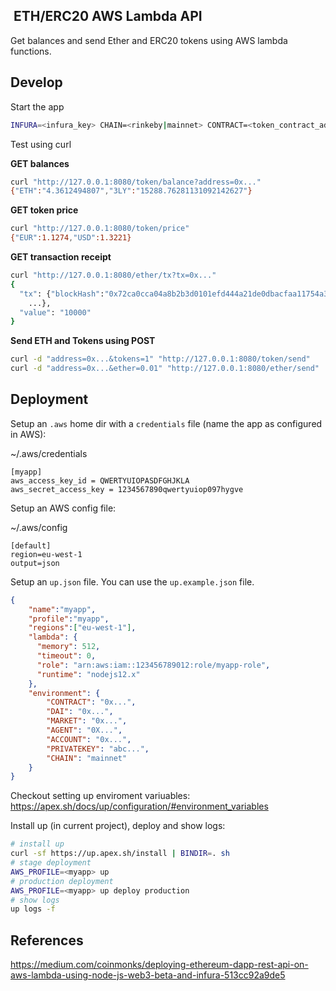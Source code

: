 
##  ETH/ERC20 AWS Lambda API

Get balances and send Ether and ERC20 tokens using AWS lambda functions.

## Develop

Start the app
```sh
INFURA=<infura_key> CHAIN=<rinkeby|mainnet> CONTRACT=<token_contract_address> DAI=<dai_contract_address> MARKET=<market_contract_address> AGENT=<agent_contract_address> ACCOUNT=<funded_account> PRIVATEKEY=<private_key> npm start
```

Test using curl

**GET balances**
```sh
curl "http://127.0.0.1:8080/token/balance?address=0x..."
{"ETH":"4.3612494807","3LY":"15288.76281131092142627"}
```

**GET token price**
```sh
curl "http://127.0.0.1:8080/token/price"
{"EUR":1.1274,"USD":1.3221}
```

**GET transaction receipt**
```sh
curl "http://127.0.0.1:8080/ether/tx?tx=0x..."
{
  "tx": {"blockHash":"0x72ca0cca04a8b2b3d0101efd444a21de0dbacfaa11754a35993f57c98925709a",
    ...},
  "value": "10000"
}
```

**Send ETH and Tokens using POST**
```sh
curl -d "address=0x...&tokens=1" "http://127.0.0.1:8080/token/send"
curl -d "address=0x...&ether=0.01" "http://127.0.0.1:8080/ether/send"
```

## Deployment

Setup an `.aws` home dir with a `credentials` file (name the app as configured in AWS):

~/.aws/credentials
```
[myapp]
aws_access_key_id = QWERTYUIOPASDFGHJKLA
aws_secret_access_key = 1234567890qwertyuiop097hygve
```

Setup an AWS config file:

~/.aws/config
```
[default]
region=eu-west-1
output=json
```

Setup an `up.json` file. You can use the `up.example.json` file.

```json
{
    "name":"myapp",
    "profile":"myapp",
    "regions":["eu-west-1"],
    "lambda": {
      "memory": 512,
      "timeout": 0,
      "role": "arn:aws:iam::123456789012:role/myapp-role",
      "runtime": "nodejs12.x"
    },
    "environment": {
        "CONTRACT": "0x...",
        "DAI": "0x...",
        "MARKET": "0x...",
        "AGENT": "0X...",
        "ACCOUNT": "0x...",
        "PRIVATEKEY": "abc...",
        "CHAIN": "mainnet"
    }
}
```

Checkout setting up enviroment variuables: https://apex.sh/docs/up/configuration/#environment_variables

Install up (in current project), deploy and show logs:

```sh
# install up
curl -sf https://up.apex.sh/install | BINDIR=. sh
# stage deployment
AWS_PROFILE=<myapp> up
# production deployment
AWS_PROFILE=<myapp> up deploy production
# show logs
up logs -f
```

## References

https://medium.com/coinmonks/deploying-ethereum-dapp-rest-api-on-aws-lambda-using-node-js-web3-beta-and-infura-513cc92a9de5

